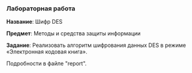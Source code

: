 ### Лабораторная работа

**Название**: Шифр DES

**Предмет**: Методы и средства защиты информации

**Задание**: Реализовать алгоритм шифрования данных DES в режиме «Электронная кодовая книга».

Подробности в файле "report".

